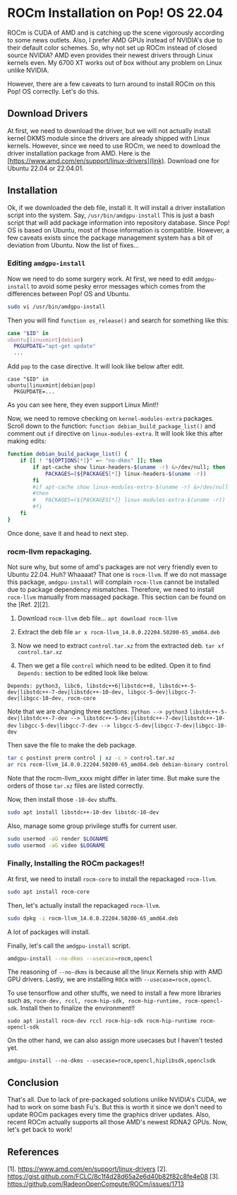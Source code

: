 # ROCm Installation on Pop! OS 22.04
ROCm is CUDA of AMD and is catching up the scene vigorously according to some news outlets. Also, I prefer AMD GPUs instead of NVIDIA's due to their default color schemes. So, why not set up ROCm instead of closed source NVIDIA? AMD even provides their newest drivers through Linux kernels even. My 6700 XT works out of box without any problem on Linux unlike NVIDIA.

However, there are a few caveats to turn around to install ROCm on this Pop! OS correctly. Let's do this.

## Download Drivers
At first, we need to download the driver, but we will not actually install kernel DKMS module since the drivers are already shipped with Linux kernels. However, since we need to use ROCm, we need to download the driver installation package from AMD. Here is the [https://www.amd.com/en/support/linux-drivers](link). Download one for Ubuntu 22.04 or 22.04.01. 

## Installation
Ok, if we downloaded the deb file, install it. It will install a driver installation script into the system. Say, `/usr/bin/amdgpu-install` This is just a bash script that will add package information into repository database. Since Pop! OS is based on Ubuntu, most of those information is compatible. However, a few caveats exists since the package management system has a bit of deviation from Ubuntu. Now the list of fixes...

### Editing `amdgpu-install`
Now we need to do some surgery work. At first, we need to edit `amdgpu-install` to avoid some pesky error messages which comes from the differences between Pop! OS and Ubuntu. 
```bash
sudo vi /usr/bin/amdgpu-install
```
Then you will find `function os_release()` and search for something like this:
```bash
case "$ID" in
ubuntu|linuxmint|debian)
  PKGUPDATE="apt-get update"
  ...
```
Add `pop` to the case directive. It will look like below after edit.
```
case "$ID" in
ubuntu|linuxmint|debian|pop)
  PKGUPDATE=...
```
As you can see here, they even support Linux Mint!!

Now, we need to remove checking on `kernel-modules-extra` packages. Scroll down to the function: `function debian_build_package_list()` and comment out `if` directive on `linux-modules-extra`. It will look like this after  making edits:
```bash
function debian_build_package_list() {
	if [[ ! "${OPTIONS[*]}" =~ "no-dkms" ]]; then
		if apt-cache show linux-headers-$(uname -r) &>/dev/null; then
			PACKAGES=(${PACKAGES[*]} linux-headers-$(uname -r))
		fi
		#if apt-cache show linux-modules-extra-$(uname -r) &>/dev/null
		#then
		#	PACKAGES=(${PACKAGES[*]} linux-modules-extra-$(uname -r))
		#fi
	fi
}
```
Once done, save it and head to next step.

### rocm-llvm repackaging.
Not sure why, but some of amd's packages are not very friendly even to Ubuntu 22.04. Huh? Whaaaat? That one is `rocm-llvm`. If we do not massage this package, `amdgpu-install` will complain `rocm-llvm` cannot be installed due to package dependency mismatches. Therefore, we need to install `rocm-llvm` manually from massaged package. This section can be found on the [Ref. 2][2].

1. Download `rocm-llvm` deb file...
```apt download rocm-llvm```

2. Extract the deb file
```ar x rocm-llvm_14.0.0.22204.50200-65_amd64.deb```

3. Now we need to extract `control.tar.xz` from the extracted deb.
```tar xf control.tar.xz```

4. Then we get a file `control` which need to be edited. Open it to find `Depends:` section to be edited look like below.
```
Depends: python3, libc6, libstdc++6|libstdc++8, libstdc++-5-dev|libstdc++-7-dev|libstdc++-10-dev, libgcc-5-dev|libgcc-7-dev|libgcc-10-dev, rocm-core
```
Note that we are changing three sections:
```python --> python3```
```libstdc++-5-dev|libstdc++-7-dev --> libstdc++-5-dev|libstdc++-7-dev|libstdc++-10-dev```
```libgcc-5-dev|libgcc-7-dev --> libgcc-5-dev|libgcc-7-dev|libgcc-10-dev```

Then save the file to make the deb package.

```bash
tar c postinst prerm control | xz -c > control.tar.xz
ar rcs rocm-llvm_14.0.0.22204.50200-65_amd64.deb debian-binary control.tar.xz data.tar.xz
```
Note that the rocm-llvm_xxxx might differ in later time. But make sure the orders of those `tar.xz` files are listed correctly.

Now, then install those `-10-dev` stuffs.
```bash
sudo apt install libstdc++-10-dev libstdc-10-dev
```

Also, manage some group privilege stuffs for current user.
```bash
sudo usermod -aG render $LOGNAME
sudo usermod -aG video $LOGNAME
```

### Finally, Installing the ROCm packages!!
At first, we need to install `rocm-core` to install the repackaged `rocm-llvm`.
```bash
sudo apt install rocm-core
```
Then, let's actually install the repackaged `rocm-llvm`.
```bash
sudo dpkg -i rocm-llvm_14.0.0.22204.50200-65_amd64.deb
```
A lot of packages will install.

Finally, let's call the `amdgpu-install` script.
```bash
amdgpu-install --no-dkms --usecase=rocm,opencl
```
The reasoning of `--no-dkms` is because all the linux Kernels ship with AMD GPU drivers. Lastly, we are installing `ROCm` with `--usecase=rocm,opencl`.

To use tensorflow and other stuffs, we need to install a few more libraries such as, `rocm-dev, rccl, rocm-hip-sdk, rocm-hip-runtime, rocm-opencl-sdk`. Install then to finalize the environment!!

`sudo apt install rocm-dev rccl rocm-hip-sdk rocm-hip-runtime rocm-opencl-sdk`

On the other hand, we can also assign more usecases but I haven't tested yet.

```
amdgpu-install --no-dkms --usecase=rocm,opencl,hiplibsdk,openclsdk
```


## Conclusion
That's all. Due to lack of pre-packaged solutions unlike NVIDIA's CUDA, we had to work on some bash Fu's. But this is worth it since we don't need to update ROCm packages every time the graphics driver updates. Also, recent ROCm actually supports all those AMD's newest RDNA2 GPUs. Now, let's get back to work!



## References
[1]. https://www.amd.com/en/support/linux-drivers
[2]. https://gist.github.com/FCLC/8c1f4d28d65a2e6d40b82f82c8fe4e08
[3]. https://github.com/RadeonOpenCompute/ROCm/issues/1713

